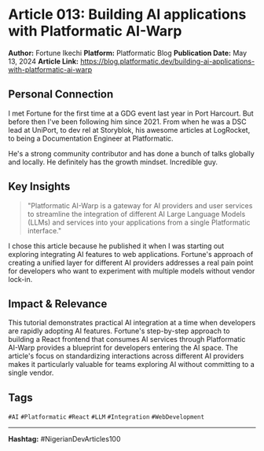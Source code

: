 # Article 013: Building AI applications with Platformatic AI-Warp

**Author:** Fortune Ikechi
**Platform:** Platformatic Blog
**Publication Date:** May 13, 2024
**Article Link:** https://blog.platformatic.dev/building-ai-applications-with-platformatic-ai-warp

## Personal Connection

I met Fortune for the first time at a GDG event last year in Port Harcourt. But before then I've been following him since 2021. From when he was a DSC lead at UniPort, to dev rel at Storyblok, his awesome articles at LogRocket, to being a Documentation Engineer at Platformatic.

He's a strong community contributor and has done a bunch of talks globally and locally. He definitely has the growth mindset. Incredible guy.

## Key Insights

> "Platformatic AI-Warp is a gateway for AI providers and user services to streamline the integration of different AI Large Language Models (LLMs) and services into your applications from a single Platformatic interface."

I chose this article because he published it when I was starting out exploring integrating AI features to web applications. Fortune's approach of creating a unified layer for different AI providers addresses a real pain point for developers who want to experiment with multiple models without vendor lock-in.

## Impact & Relevance

This tutorial demonstrates practical AI integration at a time when developers are rapidly adopting AI features. Fortune's step-by-step approach to building a React frontend that consumes AI services through Platformatic AI-Warp provides a blueprint for developers entering the AI space. The article's focus on standardizing interactions across different AI providers makes it particularly valuable for teams exploring AI without committing to a single vendor.

## Tags

`#AI` `#Platformatic` `#React` `#LLM` `#Integration` `#WebDevelopment`

---

**Hashtag:** #NigerianDevArticles100